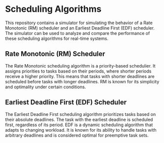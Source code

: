 # Scheduling Algorithms

This repository contains a simulator for simulating the behavior of a Rate Monotonic (RM) scheduler and an Earliest Deadline First (EDF) scheduler. The simulator can be used to analyze and compare the performance of these scheduling algorithms for real-time systems.

## Rate Monotonic (RM) Scheduler
The Rate Monotonic scheduling algorithm is a priority-based schedulier. It assigns priorities to tasks based on their periods, where shorter periods receive a higher priority. This means that tasks with shorter deadlines are scheduled before tasks with longer deadlines. RM is known for its simplicity and optimality under certain conditions.

## Earliest Deadline First (EDF) Scheduler
The Earliest Deadline First scheduling algorithm prioritizes tasks based on their absolute deadlines. The task with the earliest deadline is scheduled first, regardless of its period. EDF is a dynamic scheduling algorithm that adapts to changing workload. It is known for its ability to handle tasks with arbitrary deadlines and is considered optimal for preemptive task sets.